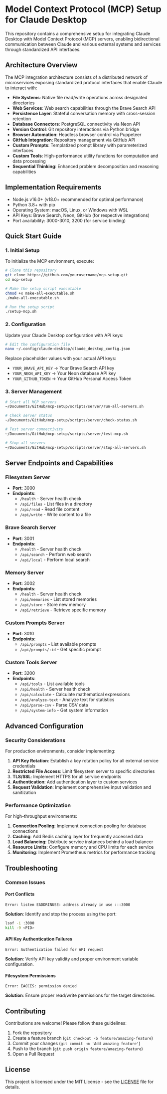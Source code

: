 # Model Context Protocol (MCP) Setup for Claude Desktop

This repository contains a comprehensive setup for integrating Claude Desktop with Model Context Protocol (MCP) servers, enabling bidirectional communication between Claude and various external systems and services through standardized API interfaces.

## Architecture Overview

The MCP integration architecture consists of a distributed network of microservices exposing standardized protocol interfaces that enable Claude to interact with:

- **File Systems**: Native file read/write operations across designated directories
- **Web Services**: Web search capabilities through the Brave Search API
- **Persistence Layer**: Stateful conversation memory with cross-session retention
- **Database Connectors**: PostgreSQL connectivity via Neon API
- **Version Control**: Git repository interactions via Python bridge
- **Browser Automation**: Headless browser control via Puppeteer
- **GitHub Integration**: Repository management via GitHub API
- **Custom Prompts**: Templatized prompt library with parameterized interfaces
- **Custom Tools**: High-performance utility functions for computation and data processing
- **Sequential Thinking**: Enhanced problem decomposition and reasoning capabilities

## Implementation Requirements

- Node.js v16.0+ (v18.0+ recommended for optimal performance)
- Python 3.8+ with pip
- Operating System: macOS, Linux, or Windows with WSL
- API Keys: Brave Search, Neon, GitHub (for respective integrations)
- Port availability: 3000-3010, 3200 (for service binding)

## Quick Start Guide

### 1. Initial Setup

To initialize the MCP environment, execute:

```bash
# Clone this repository
git clone https://github.com/yourusername/mcp-setup.git
cd mcp-setup

# Make the setup script executable
chmod +x make-all-executable.sh
./make-all-executable.sh

# Run the setup script
./setup-mcp.sh
```

### 2. Configuration

Update your Claude Desktop configuration with API keys:

```bash
# Edit the configuration file
nano ~/.config/claude-desktop/claude_desktop_config.json
```

Replace placeholder values with your actual API keys:
- `YOUR_BRAVE_API_KEY` → Your Brave Search API key
- `YOUR_NEON_API_KEY` → Your Neon database API key
- `YOUR_GITHUB_TOKEN` → Your GitHub Personal Access Token

### 3. Server Management

```bash
# Start all MCP servers
~/Documents/GitHub/mcp-setup/scripts/server/run-all-servers.sh

# Check server status
~/Documents/GitHub/mcp-setup/scripts/server/check-status.sh

# Test server connectivity
~/Documents/GitHub/mcp-setup/scripts/server/test-mcp.sh

# Stop all servers
~/Documents/GitHub/mcp-setup/scripts/server/stop-all-servers.sh
```

## Server Endpoints and Capabilities

### Filesystem Server
- **Port**: 3000
- **Endpoints**: 
  - `/health` - Server health check
  - `/api/files` - List files in a directory
  - `/api/read` - Read file content
  - `/api/write` - Write content to a file

### Brave Search Server
- **Port**: 3001
- **Endpoints**:
  - `/health` - Server health check
  - `/api/search` - Perform web search
  - `/api/local` - Perform local search

### Memory Server
- **Port**: 3002
- **Endpoints**:
  - `/health` - Server health check
  - `/api/memories` - List stored memories
  - `/api/store` - Store new memory
  - `/api/retrieve` - Retrieve specific memory

### Custom Prompts Server
- **Port**: 3010
- **Endpoints**:
  - `/api/prompts` - List available prompts
  - `/api/prompts/:id` - Get specific prompt

### Custom Tools Server
- **Port**: 3200
- **Endpoints**:
  - `/api/tools` - List available tools
  - `/api/health` - Server health check
  - `/api/calculate` - Calculate mathematical expressions
  - `/api/analyze-text` - Analyze text for statistics
  - `/api/parse-csv` - Parse CSV data
  - `/api/system-info` - Get system information

## Advanced Configuration

### Security Considerations

For production environments, consider implementing:

1. **API Key Rotation**: Establish a key rotation policy for all external service credentials
2. **Restricted File Access**: Limit filesystem server to specific directories
3. **TLS/SSL**: Implement HTTPS for all service endpoints
4. **Authentication**: Add authentication layer to custom services
5. **Request Validation**: Implement comprehensive input validation and sanitization

### Performance Optimization

For high-throughput environments:

1. **Connection Pooling**: Implement connection pooling for database connections
2. **Caching**: Add Redis caching layer for frequently accessed data
3. **Load Balancing**: Distribute service instances behind a load balancer
4. **Resource Limits**: Configure memory and CPU limits for each service
5. **Monitoring**: Implement Prometheus metrics for performance tracking

## Troubleshooting

### Common Issues

#### Port Conflicts
```
Error: listen EADDRINUSE: address already in use :::3000
```
**Solution**: Identify and stop the process using the port:
```bash
lsof -i :3000
kill -9 <PID>
```

#### API Key Authentication Failures
```
Error: Authentication failed for API request
```
**Solution**: Verify API key validity and proper environment variable configuration.

#### Filesystem Permissions
```
Error: EACCES: permission denied
```
**Solution**: Ensure proper read/write permissions for the target directories.

## Contributing

Contributions are welcome! Please follow these guidelines:

1. Fork the repository
2. Create a feature branch (`git checkout -b feature/amazing-feature`)
3. Commit your changes (`git commit -m 'Add amazing feature'`)
4. Push to the branch (`git push origin feature/amazing-feature`)
5. Open a Pull Request

## License

This project is licensed under the MIT License - see the [LICENSE](LICENSE) file for details.
